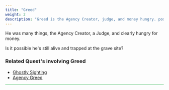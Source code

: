 ```yaml
---
title: "Greed"
weight: 2
description: "Greed is the Agency Creator, judge, and money hungry. possibly still alive in the grave."
--- 
```


He was many things, the Agency Creator, a Judge, and clearly hungry for money. 

Is it possible he's still alive and trapped at the grave site?


<h3>Related Quest's involving Greed</h3>

- [Ghostly Sighting](/lore/quests/#ghostly-sighting)
- [Agency Greed](/lore/quests/#agency-greed)


<hr style="background-color: #28b44c" size=8>
